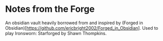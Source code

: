 # Notes from the Forge
An obsidian vault heavily borrowed from and inspired by (Forged in Obsidian)[https://github.com/ericbright2002/Forged_in_Obsidian].  Used to play Ironsworn: Starforged by Shawn Thompkins.
